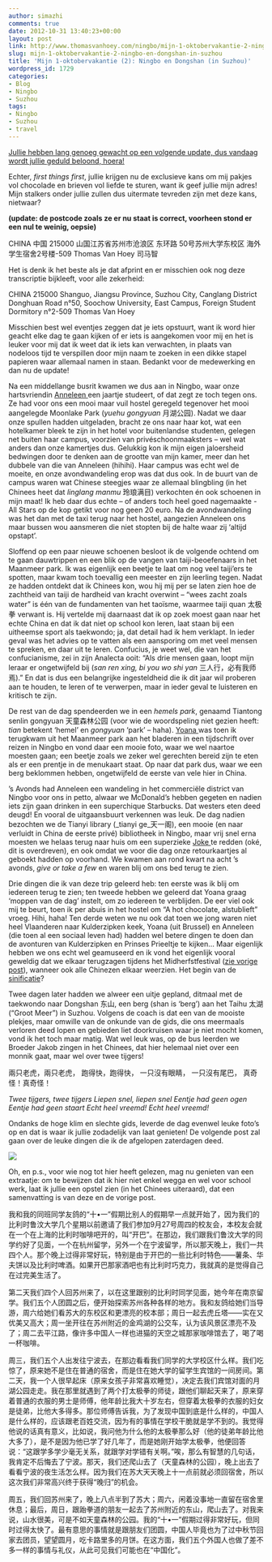 ```yaml
---
author: simazhi
comments: true
date: 2012-10-31 13:40:23+00:00
layout: post
link: http://www.thomasvanhoey.com/ningbo/mijn-1-oktobervakantie-2-ningbo-en-dongshan-in-suzhou
slug: mijn-1-oktobervakantie-2-ningbo-en-dongshan-in-suzhou
title: 'Mijn 1-oktobervakantie (2): Ningbo en Dongshan (in Suzhou)'
wordpress_id: 1729
categories:
- Blog
- Ningbo
- Suzhou
tags:
- Ningbo
- Suzhou
- travel
---
```


[Jullie hebben lang genoeg gewacht op een volgende update, dus vandaag wordt jullie geduld beloond, hoera!](http://www.thomasvanhoey.com/shanghai/mijn-1-oktobervakantie-shanghai-suzhou)

Echter, _first things first_, jullie krijgen nu de exclusieve kans om mij pakjes vol chocolade en brieven vol liefde te sturen, want ik geef jullie mijn adres! Mijn stalkers onder jullie zullen dus uitermate tevreden zijn met deze kans, nietwaar?

**(update: de postcode zoals ze er nu staat is correct, voorheen stond er een nul te weinig, oepsie)**

CHINA 中国
215000
山国江苏省苏州市沧浪区
东环路 50号苏州大学东校区 海外学生宿舍2号楼-509
Thomas Van Hoey 司马智

Het is denk ik het beste als je dat afprint en er misschien ook nog deze transcriptie bijkleeft, voor alle zekerheid:

CHINA
215000
Shanguo, Jiangsu Province, Suzhou City, Canglang District
Donghuan Road n°50, Soochow University, East Campus, Foreign Student Dormitory n°2-509
Thomas Van Hoey

Misschien best wel eventjes zeggen dat je iets opstuurt, want ik word hier geacht elke dag te gaan kijken of er iets is aangekomen voor mij en het is leuker voor mij dat ik weet dat ik iets kan verwachten, in plaats van nodeloos tijd te verspillen door mijn naam te zoeken in een dikke stapel papieren waar allemaal namen in staan. Bedankt voor de medewerking en dan nu de update!

Na een middellange busrit kwamen we dus aan in Ningbo, waar onze hartsvriendin [Anneleen ](http://anneleeninchina.wordpress.com/2012/10/13/back-in-ningbo/)een jaartje studeert, of dat zegt ze toch tegen ons. Ze had voor ons een mooi maar vuil hostel geregeld tegenover het mooi aangelegde Moonlake Park (_yuehu gongyuan_ 月湖公园). Nadat we daar onze spullen hadden uitgeladen, bracht ze ons naar haar kot, wat een hotelkamer bleek te zijn in het hotel voor buitenlandse studenten, gelegen net buiten haar campus, voorzien van privéschoonmaaksters – wel wat anders dan onze kamertjes dus. Gelukkig kon ik mijn eigen jaloersheid bedwingen door te denken aan de grootte van mijn kamer, meer dan het dubbele van die van Anneleen (hihihi). Haar campus was echt wel de moeite, en onze avondwandeling erop was dat dus ook. In de buurt van de campus waren wat Chinese steegjes waar ze allemaal blingbling (in het Chinees heet dat _linglang manmu_ 玲琅满目) verkochten én ook schoenen in mijn maat! Ik heb daar dus echte – of anders toch heel goed nagemaakte - All Stars op de kop getikt voor nog geen 20 euro. Na de avondwandeling was het dan met de taxi terug naar het hostel, aangezien Anneleen ons maar bussen wou aansmeren die niet stopten bij de halte waar zij ‘altijd opstapt’.

Sloffend op een paar nieuwe schoenen besloot ik de volgende ochtend om te gaan dauwtrippen en een blik op de vangen van taiji-beoefenaars in het Maanmeer park. Ik was eigenlijk een beetje te laat om nog veel taiji’ers te spotten, maar kwam toch toevallig een meester en zijn leerling tegen. Nadat ze hadden ontdekt dat ik Chinees kon, wou hij mij per se laten zien hoe de zachtheid van taiji de hardheid van kracht overwint – “wees zacht zoals water” is één van de fundamenten van het taoïsme, waarmee taiji quan 太极拳 verwant is. Hij vertelde mij daarnaast dat ik op zoek moest gaan naar het echte China en dat ik dat niet op school kon leren, laat staan bij een uitheemse sport als taekwondo; ja, dat detail had ik hem verklapt. In ieder geval was het advies op te vatten als een aansporing om met veel mensen te spreken, en daar uit te leren. Confucius, je weet wel, die van het confucianisme, zei in zijn Analecta ooit: “Als drie mensen gaan, loopt mijn leraar er ongetwijfeld bij (_san ren xing, bi you wo shi yan_ 三人行，必有我师焉).” En dat is dus een belangrijke ingesteldheid die ik dit jaar wil proberen aan te houden, te leren of te verwerpen, maar in ieder geval te luisteren en kritisch te zijn.

De rest van de dag spendeerden we in een _hemels park_, genaamd Tiantong senlin gongyuan 天童森林公园 (voor wie de woordspeling niet gezien heeft: _tian_ betekent ‘hemel’ en _gongyuan_ ‘park’ – haha). [Yoana ](http://yoanainchina.waarbenjij.nu/)was toen ik terugkwam uit het Maanmeer park aan het bladeren in een tijdschrift over reizen in Ningbo en vond daar een mooie foto, waar we wel naartoe moesten gaan; een beetje zoals we zeker wel gerechten bereid zijn te eten als er een prentje in de menukaart staat. Op naar dat park dus, waar we een berg beklommen hebben, ongetwijfeld de eerste van vele hier in China.

’s Avonds had Anneleen een wandeling in het commerciële district van Ningbo voor ons in petto, alwaar we McDonald’s hebben gegeten en nadien iets zijn gaan drinken in een superchique Starbucks. Dat westers eten deed deugd! En vooral de uitgaansbuurt verkennen was leuk. De dag nadien bezochten we de Tianyi library (_tianyi ge_天一阁), een mooie (en naar verluidt in China de eerste privé) bibliotheek in Ningbo, maar vrij snel erna moesten we helaas terug naar huis om een superzieke [Joke ](http://jokevdborre.waarbenjij.nu/reisverslag/4393954/vakantievertelsels)te redden (oké, dit is overdreven), en ook omdat we voor die dag onze retourkaartjes al geboekt hadden op voorhand. We kwamen aan rond kwart na acht ’s avonds, _give or take a few_ en waren blij om ons bed terug te zien.

Drie dingen die ik van deze trip geleerd heb: ten eerste was ik blij om iedereen terug te zien; ten tweede hebben we geleerd dat Yoana graag ‘moppen van de dag’ instelt, om zo iedereen te verblijden. De eer viel ook mij te beurt, toen ik per abuis in het hostel om “A hot chocolate, alstublieft” vroeg. Hihi, haha! Ten derde weten we nu ook dat toen we jong waren niet heel Vlaanderen naar Kulderzipken keek, Yoana (uit Brussel) en Anneleen (die toen al een sociaal leven had) hadden wel betere dingen te doen dan de avonturen van Kulderzipken en Prinses Prieeltje te kijken… Maar eigenlijk hebben we ons echt wel geamuseerd en ik vond het eigenlijk vooral geweldig dat we elkaar terugzagen tijdens het Midherfstfestival ([zie vorige post](http://sinologica.wordpress.com/2012/10/14/mijn-1-oktobervakantie-shanghai-suzhou/)), wanneer ook alle Chinezen elkaar weerzien. Het begin van de [sinificatie](http://en.wikipedia.org/wiki/Sinification)?

Twee dagen later hadden we alweer een uitje gepland, ditmaal met de taekwondo naar Dongshan 东山, een berg (shan is ‘berg’) aan het Taihu 太湖 (“Groot Meer”) in Suzhou. Volgens de coach is dat een van de mooiste plekjes, maar omwille van de onkunde van de gids, die ons meermaals verloren deed lopen en gebieden liet doorkruisen waar je niet mocht komen, vond ik het toch maar matig. Wat wel leuk was, op de bus leerden we Broeder Jakob zingen in het Chinees, dat hier helemaal niet over een monnik gaat, maar wel over twee tijgers!

兩只老虎，兩只老虎，
跑得快，跑得快，
一只沒有眼睛，
一只沒有尾巴，
真奇怪！真奇怪！

_Twee tijgers, twee tijgers_
_Liepen snel, liepen snel_
_Eentje had geen ogen_
_Eentje had geen staart_
_Echt heel vreemd! Echt heel vreemd!_

Ondanks de hoge klim en slechte gids, leverde de dag evenwel leuke foto’s op en dat is waar ik jullie zodadelijk van laat genieten! De volgende post zal gaan over de leuke dingen die ik de afgelopen zaterdagen deed.

![](http://www.thomasvanhoey.com/nextgen-attach_to_post/preview/id--2269)





Oh, en p.s., voor wie nog tot hier heeft gelezen, mag nu genieten van een extraatje: om te bewijzen dat ik hier niet enkel wegga en wel voor school werk, laat ik jullie een opstel zien (in het Chinees uiteraard), dat een samenvatting is van deze en de vorige post.

我和我的同班同学友鸽的“十•一”假期比别人的假期早一点就开始了，因为我们的比利时鲁汶大学几个星期以前邀请了我们参加9月27号周四的校友会，本校友会就在一个在上海的比利时咖啡吧开的，叫“开巴”。在那边，我们跟我们鲁汶大学的同学约好了见面，一个在杭州留学，另外一个在宁波留学，所以那天晚上，我们一共四个人。那个晚上过得非常好玩，特别是由于开巴的一些比利时特色——薯条、华夫饼以及比利时啤酒。如果开巴那家酒吧也有比利时巧克力，我就真的是觉得自己在过完美生活了。

第二天我们四个人回苏州来了，以在这里跟别的比利时同学见面，她今年在南京留学。我们五个人团圆之后，便开始探索苏州各种各样的地方。我和友鸽给她们当导游，周六给她们看苏大的东校区和更漂亮的校本部；周日一起去虎丘塔——实在又优美又高大；周一坐开往在苏州附近的金鸡湖的公交车，认为该风景区漂亮不及了；周二去平江路，像许多中国人一样也进猫的天空之城那家咖啡馆去了，喝了喝一杯咖啡。

周三，我们五个人出发往宁波去，在那边看看我们同学的大学校区什么样。我们吃惊了，原来她不是住在普通的宿舍，而是住在她大学的留学生宾馆的一间房间。第二天，我一个人很早起床（原来女孩子非常喜欢睡觉），决定去我们宾馆对面的月湖公园走走。我在那里就遇到了两个打太极拳的师徒，跟他们聊起天来了，原来穿着普通的衣服的男士是师傅，他年龄比我大十岁左右，但穿着太极拳的衣服的妇女是徒弟，比他大多得多。那位师傅告诉我，为了发现中国到底是什么样的，中国人是什么样的，应该跟老百姓交流，因为有的事情在学校干脆就是学不到的。我觉得他说的话真有意义，比如说，我问他为什么他的太极拳那么好（他的徒弟年龄比他大多了），是不是因为他已学了好几年了，而是她刚开始学太极拳，他便回答说：“这跟学多学少毫无关系，就跟学对学错有关啊。”唉，那么有智慧的几句话，我肯定不后悔去了宁波。那天，我们还爬山去了（天童森林的公园），晚上出去了看看宁波的夜生活怎么样。因为我们在苏大天天晚上十一点前就必须回宿舍，所以这次我们非常高兴终于获得“晚归”的机会。

周五，我们回苏州来了，晚上八点半到了苏大；周六，闲着没事地一直留在宿舍里休息；最后，周日，跟跆拳道的朋友一起去了苏州附近的东山，爬山去了。对我来说，山水很美，可是不如天童森林的公园。我的“十•一”假期过得非常好玩，但同时过得太快了。最有意思的事情就是跟朋友们团圆，中国人毕竟也为了过中秋节回家去团员，望望圆月，吃卡路里多的月饼。在这方面，我们五个外国人也做了差不多一样的事情与礼仪，从此可见我们可能也在“中国化”。
